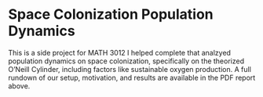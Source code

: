 # Space Colonization Population Dynamics
This is a side project for MATH 3012 I helped complete that analzyed population dynamics on space colonization, specifically on the theorized O’Neill Cylinder, including factors like sustainable oxygen production. A full rundown of our setup, motivation, and results are available in the PDF report above.
